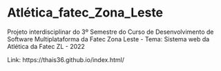 <!DOCTYPE html>
<html>
<body>
<h1> Atlética_fatec_Zona_Leste </h1>
<p>Projeto interdisciplinar do 3º Semestre do Curso de Desenvolvimento de Software Multiplataforma da Fatec Zona Leste - Tema: Sistema web da Atlética da Fatec ZL - 2022</p>


<p>Link: https://thais36.github.io/index.html/ </p>
</body>
</html>
